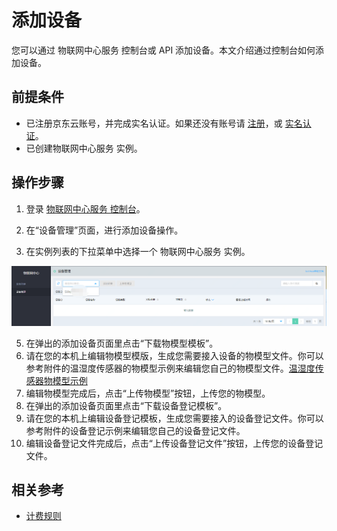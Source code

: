 # 添加设备

您可以通过 物联网中心服务 控制台或 API 添加设备。本文介绍通过控制台如何添加设备。


## 前提条件
- 已注册京东云账号，并完成实名认证。如果还没有账号请 [注册](https://accounts.jdcloud.com/p/regPage?source=jdcloud%26ReturnUrl=%2f%2fuc.jdcloud.com%2fpassport%2fcomplete%3freturnUrl%3dhttp%3A%2F%2Fuc.jdcloud.com%2Fredirect%2FloginRouter%3FreturnUrl%3Dhttps%253A%252F%252Fwww.jdcloud.com%252Fhelp%252Fdetail%252F734%252FisCatalog%252F1)，或 [实名认证](https://uc.jdcloud.com/account/certify)。
- 已创建物联网中心服务 实例。


## 操作步骤
1. 登录 [物联网中心服务 控制台](https://iot-console.jdcloud.com/iothub)。
2. 在“设备管理”页面，进行添加设备操作。

	
	
3. 在实例列表的下拉菜单中选择一个 物联网中心服务 实例。

![实例列表](../../../../../image/IoT/IoT-Hub/iothub-004.png)


5. 在弹出的添加设备页面里点击“下载物模型模板”。
6. 请在您的本机上编辑物模型模版，生成您需要接入设备的物模型文件。你可以参考附件的温湿度传感器的物模型示例来编辑您自己的物模型文件。[温湿度传感器物模型示例](../../../../../image/IoT/IoT-Hub/TempHumiditySensor-OM.json)
7. 编辑物模型完成后，点击“上传物模型”按钮，上传您的物模型。
8. 在弹出的添加设备页面里点击“下载设备登记模板”。
9. 请在您的本机上编辑设备登记模板，生成您需要接入的设备登记文件。你可以参考附件的设备登记示例来编辑您自己的设备登记文件。
10. 编辑设备登记文件完成后，点击“上传设备登记文件”按钮，上传您的设备登记文件。

    
	

## 相关参考
- [计费规则](../Pricing/Billing-Rules.md)
